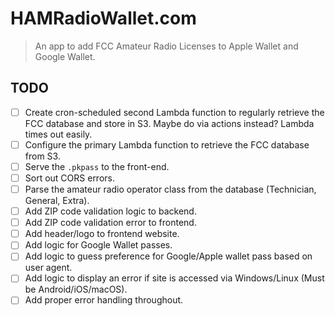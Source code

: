 # HAMRadioWallet.com

> An app to add FCC Amateur Radio Licenses to Apple Wallet and Google Wallet.

## TODO

- [ ] Create cron-scheduled second Lambda function to regularly retrieve the FCC database and store in S3. Maybe do via actions instead? Lambda times out easily.
- [ ] Configure the primary Lambda function to retrieve the FCC database from S3.
- [ ] Serve the `.pkpass` to the front-end.
- [ ] Sort out CORS errors.
- [ ] Parse the amateur radio operator class from the database (Technician, General, Extra).
- [ ] Add ZIP code validation logic to backend.
- [ ] Add ZIP code validation error to frontend.
- [ ] Add header/logo to frontend website.
- [ ] Add logic for Google Wallet passes.
- [ ] Add logic to guess preference for Google/Apple wallet pass based on user agent.
- [ ] Add logic to display an error if site is accessed via Windows/Linux (Must be Android/iOS/macOS).
- [ ] Add proper error handling throughout.
